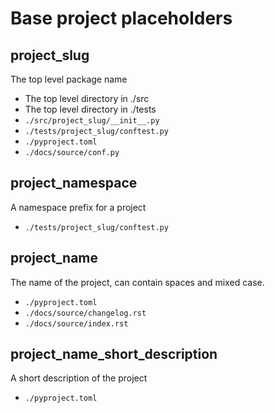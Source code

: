 # Base project placeholders

## project_slug

The top level package name

- The top level directory in ./src
- The top level directory in ./tests
- ```./src/project_slug/__init__.py```
- ```./tests/project_slug/conftest.py```
- ```./pyproject.toml```
- ```./docs/source/conf.py```

## project_namespace

A namespace prefix for a project

- ```./tests/project_slug/conftest.py```

## project_name

The name of the project, can contain spaces and mixed case.

- ```./pyproject.toml```
- ```./docs/source/changelog.rst```
- ```./docs/source/index.rst```

## project_name_short_description

A short description of the project

- ```./pyproject.toml```
